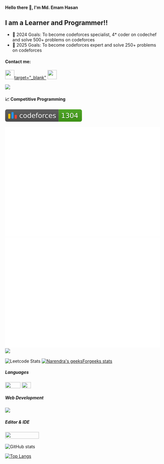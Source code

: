 #### Hello there 👋, I'm Md. Emam Hasan

## I am a Learner and  Programmer!!

- 🥅 2024 Goals: To become codeforces specialist, 4* coder on codechef and solve 500+ problems on codeforces
- 🥅 2025 Goals: To become codeforces expert and solve 250+ problems on codeforces

#### Contact me:
<a href="https://www.facebook.com/mdemamhasan.himu"><img src="https://www.vectorlogo.zone/logos/facebook/facebook-icon.svg" width="30" height="30"/>target="_blank"</a>
<a href="https://www.linkedin.com/in/md-emam-hasan-4039342b2/"><img src="https://www.vectorlogo.zone/logos/linkedin/linkedin-icon.svg" width="30" height="30"/></a>

![](https://komarev.com/ghpvc/?username=emamhasan1804&base=0)
#### 📈 Competitive Programming

![](https://raw.githubusercontent.com/emamhasan1804/demo/main/output/max_rating.svg)

![](https://raw.githubusercontent.com/emamhasan1804/demo/main/output/light_card.svg#gh-dark-mode-only)
![](https://raw.githubusercontent.com/emamhasan1804/demo/main/output/light_card.svg)
[![](https://atcoder-stats-git-main-akmhmgc.vercel.app/api?username=crazyha)](https://github.com/akmhmgc/atcoder-stats)

![Leetcode Stats](https://leetcard.jacoblin.cool/emam_hasan_himu?theme=light)
[![Narendra's geeksForgeeks stats](https://geeks-for-geeks-stats-api-napiyo.vercel.app/?userName=emamhasrpl6)]([<YOUR_LINK_HERE>](https://auth.geeksforgeeks.org/user/emamhasrpl6))


##### Languages 
<img src="https://camo.githubusercontent.com/38b08cb721ca89199a3a0ebb2ea926f16c3c21505bbaa836ace69c9a72d07b45/68747470733a2f2f696d672e736869656c64732e696f2f62616467652f2d432b2b2d3333333333333f6c6f676f3d63706c7573706c7573" width="50" height="20"/></a>
<img src="https://camo.githubusercontent.com/a0f04819bb686924cb674e5b6a3e82271863a71a3019a6708fc67494e6183864/68747470733a2f2f696d672e736869656c64732e696f2f62616467652f2d432d3333333333333f6c6f676f3d43" width="30" height="20"/></a>



##### Web Development

<img src="https://www.clipartmax.com/png/full/202-2022336_html-5-icon-html5.png" width="30" /></a>

##### Editor & IDE
<img src="https://camo.githubusercontent.com/8aaa953764660ba81268648ea51a3cdc2f7a41070ec878575e23253f773fdcf0/68747470733a2f2f696d672e736869656c64732e696f2f62616467652f2d56697375616c25323053747564696f253230436f64652d3333333333333f6c6f676f3d76697375616c2d73747564696f2d636f6465266c6f676f436f6c6f723d303037414343" width="110" height="22"/></a>



![GitHub stats](https://github-readme-stats.vercel.app/api?username=emamhasan1804&show_icons=true)  

[![Top Langs](https://github-readme-stats.vercel.app/api/top-langs/?username=emamhasan1804)](https://github.com/anuraghazra/github-readme-stats)
